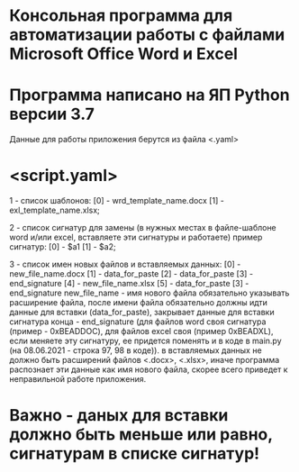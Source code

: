 # Консольная программа для автоматизации работы с файлами Microsoft Office Word и Excel
# Программа написано на ЯП Python версии 3.7

Данные для работы приложения берутся из файла <.yaml>
# <script.yaml>
1 - список шаблонов:  [0] - wrd_template_name.docx [1] - exl_template_name.xlsx;  

2 - список сигнатур для замены (в нужных местах в файле-шаблоне word и/или excel, вставляете эти сигнатуры и работаете)
    пример сигнатур: [0] - $a1 [1] - $a2;  
    
3 - список имен новых файлов и вставляемых данных: [0] - new_file_name.docx [1] - data_for_paste [2] - data_for_paste [3] - end_signature
                                                   [4] - new_file_name.xlsx [5] - data_for_paste [3] - end_signature
     new_file_name - имя нового файла обязательно указывать расширение файла, после имени файла обязательно должны 
     идти данные для вставки (data_for_paste), закрывает данные для вставки сигнатура конца - end_signature (для файлов word своя сигнатура (пример - 0xBEADDOC), 
     для файлов excel своя (пример 0xBEADXL), если меняете эту сигнатуру, ее придется поменять и в коде в main.py (на 08.06.2021 - строка 97, 98 в коде)).
     в вставляемых данных не должно быть расширений файлов <.docx>, <.xlsx>, иначе программа распознает эти данные как имя нового файла, скорее всего приведет к неправильной 
     работе приложения.
#    Важно - даных для вставки должно быть меньше или равно, сигнатурам в списке сигнатур!
